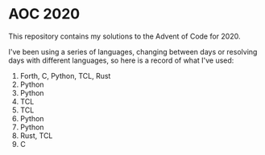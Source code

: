 # AOC 2020
This repository contains my solutions to the Advent of Code for 2020.


I've been using a series of languages, changing between days or resolving
days with different languages, so here is a record of what I've used:


  1. Forth, C, Python, TCL, Rust
  2. Python
  3. Python
  4. TCL
  5. TCL
  6. Python
  7. Python
  8. Rust, TCL
  9. C
